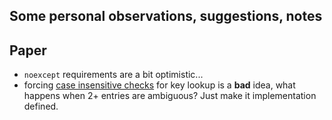 ﻿Some personal observations, suggestions, notes
---

## Paper
- `noexcept` requirements are a bit optimistic...
- forcing [case insensitive checks](http://www.open-std.org/jtc1/sc22/wg21/docs/papers/2018/p1275r0.html#design-synopsis-environment) for key lookup is a **bad** idea, what happens when 2+ entries are ambiguous? Just make it implementation defined.
